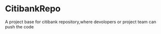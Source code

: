# CitibankRepo
A project base for citibank repository,where devolopers or project team can push the code
